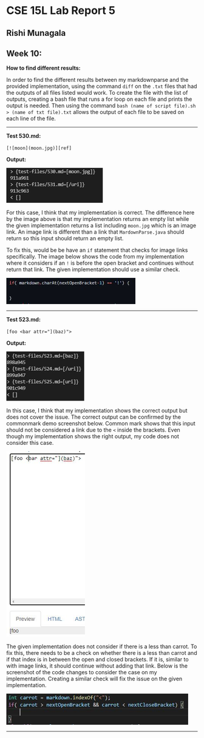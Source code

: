 # **CSE 15L Lab Report 5**

## Rishi Munagala

## Week 10:

**How to find different results:** 
  
In order to find the different results between my markdownparse and the provided implementation, using the command `diff` on the `.txt` files that had the outputs of all files listed would work. To create the file with the list of outputs, creating a bash file that runs a for loop on each file and prints the output is needed. Then using the command `bash (name of script file).sh > (name of txt file).txt` allows the output of each file to be saved on each line of the file.

***

**Test 530.md:**
  
  `[![moon](moon.jpg)][ref]`
  
  **Output:**
 
  ![Image](530diff.JPG)
  
  For this case, I think that my implementation is correct. The difference here by the image above is that my implementation returns an empty list while the given implementation returns a list including `moon.jpg` which is an image link. An image link is different than a link that `MardownParse.java` should return so this input should return an empty list.
  
  To fix this, would be be have an `if` statement that checks for image links specifically. The image below shows the code from my implementation where it considers if an `!` is before the open bracket and continues without return that link. The given implementation should use a similar check.
  
  ![Image](fix2.JPG)
 
***
 
 **Test 523.md:**
  
  `[foo <bar attr="](baz)">`
  
  **Output:**
 
  ![Image](519diff.JPG)
  
  In this case, I think that my implementation shows the correct output but does not cover the issue. The correct output can be confirmed by the commonmark demo screenshot below. Common mark shows that this input should not be considered a link due to the `<` inside the brackets. Even though my implementation shows the right output, my code does not consider this case.
  
  ![Image](correctput.JPG)
  
  The given implementation does not consider if there is a less than carrot. To fix this, there needs to be a check on whether there is a less than carrot and if that index is in between the open and closed brackets. If it is, similar to with image links, it should continue without adding that link. Below is the screenshot of the code changes to consider the case on my implementation. Creating a similar check will fix the issue on the given implementation.
   
   ![Image](fix3.JPG)

***


